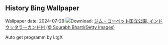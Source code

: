 ## History Bing Wallpaper
Wallpaper date: 2024-07-29
![](https://www.bing.com/th?id=OHR.CorbettTigers_JA-JP7161301838_UHD.jpg&w=1000)Download: [ジム・コーベット国立公園, インド ウッタラーカンド州 (© Sourabh Bharti/Getty Images)](https://www.bing.com/th?id=OHR.CorbettTigers_JA-JP7161301838_UHD.jpg)

Auto get programm by LtgX
